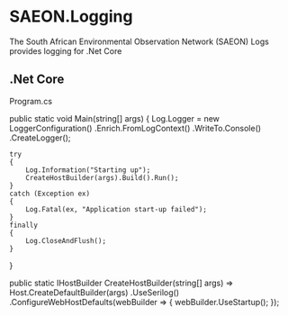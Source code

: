 ﻿# SAEON.Logging #
The South African Environmental Observation Network (SAEON) Logs provides logging for .Net Core

## .Net Core
Program.cs

public static void Main(string[] args)
{
    Log.Logger = new LoggerConfiguration()
        .Enrich.FromLogContext()
        .WriteTo.Console()
        .CreateLogger();
        
    try
    {
        Log.Information("Starting up");
        CreateHostBuilder(args).Build().Run();
    }
    catch (Exception ex)
    {
        Log.Fatal(ex, "Application start-up failed");
    }
    finally
    {
        Log.CloseAndFlush();
    }
}

public static IHostBuilder CreateHostBuilder(string[] args) =>
    Host.CreateDefaultBuilder(args)
        .UseSerilog()
        .ConfigureWebHostDefaults(webBuilder =>
        {
            webBuilder.UseStartup<Startup>();
        });
